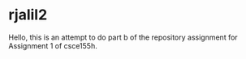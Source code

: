 # rjalil2
Hello, this is an attempt to do part b of the repository assignment for Assignment 1 of csce155h.

